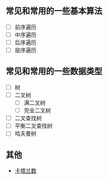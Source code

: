 ## 常见和常用的一些基本算法
- [ ] 前序遍历
- [ ] 中序遍历
- [ ] 后序遍历
- [ ] 层序遍历
## 常见和常用的一些数据类型
- [ ] 树
- [ ] 二叉树
    - [ ] 满二叉树
    - [ ] 完全二叉树
- [ ] 二叉查找树
- [ ] 平衡二叉查找树
- [ ] 哈夫曼树

## 其他
- [卡塔兰数](https://blog.csdn.net/qq_30115697/article/details/88906534)

  
